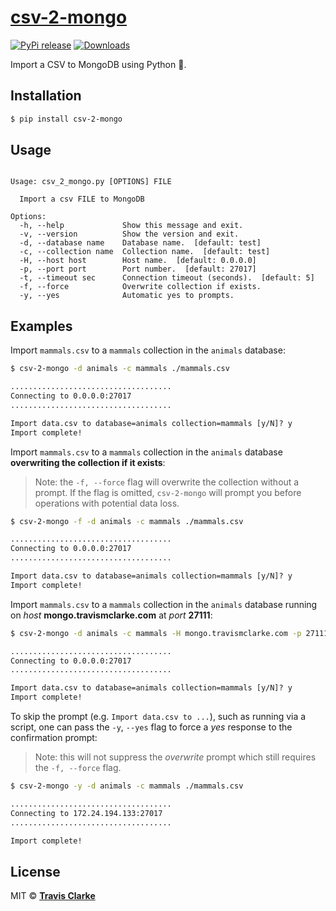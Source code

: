 # [csv-2-mongo](https://pypi.org/project/csv-2-mongo/)

[![PyPi release](https://img.shields.io/pypi/v/csv-2-mongo.svg)](https://pypi.org/project/csv-2-mongo/)
[![Downloads](https://pepy.tech/badge/csv-2-mongo)](https://pepy.tech/project/csv-2-mongo)

Import a CSV to MongoDB using Python 🐍.

## Installation

```bash
$ pip install csv-2-mongo
```

## Usage

```text

Usage: csv_2_mongo.py [OPTIONS] FILE

  Import a csv FILE to MongoDB

Options:
  -h, --help             Show this message and exit.
  -v, --version          Show the version and exit.
  -d, --database name    Database name.  [default: test]
  -c, --collection name  Collection name.  [default: test]
  -H, --host host        Host name.  [default: 0.0.0.0]
  -p, --port port        Port number.  [default: 27017]
  -t, --timeout sec      Connection timeout (seconds).  [default: 5]
  -f, --force            Overwrite collection if exists.
  -y, --yes              Automatic yes to prompts.

```

## Examples

Import `mammals.csv` to a `mammals` collection in the  `animals` database:

```bash
$ csv-2-mongo -d animals -c mammals ./mammals.csv
```

```txt
....................................
Connecting to 0.0.0.0:27017
....................................

Import data.csv to database=animals collection=mammals [y/N]? y
Import complete!
```

Import `mammals.csv` to a `mammals` collection in the  `animals` database **overwriting the collection if it exists**:

> Note: the `-f, --force` flag will overwrite the collection without a prompt. If the flag is omitted, `csv-2-mongo` will prompt you before operations with potential data loss.

```bash
$ csv-2-mongo -f -d animals -c mammals ./mammals.csv
```

```txt
....................................
Connecting to 0.0.0.0:27017
....................................

Import data.csv to database=animals collection=mammals [y/N]? y
Import complete!
```

Import `mammals.csv` to a `mammals` collection in the  `animals` database running on *host* **mongo.travismclarke.com** at *port* **27111**:

```bash
$ csv-2-mongo -d animals -c mammals -H mongo.travismclarke.com -p 27111 ./mammals.csv
```

```txt
....................................
Connecting to 0.0.0.0:27017
....................................

Import data.csv to database=animals collection=mammals [y/N]? y
Import complete!
```

To skip the prompt (e.g. `Import data.csv to ...`), such as running via a script, one can pass the `-y`, `--yes` flag to force a *yes* response to the confirmation prompt:

> Note: this will not suppress the *overwrite* prompt which still requires the `-f, --force` flag.

```bash
$ csv-2-mongo -y -d animals -c mammals ./mammals.csv
```

```txt
....................................
Connecting to 172.24.194.133:27017
....................................

Import complete!
```


## License

MIT &copy; [**Travis Clarke**](https://blog.travismclarke.com/)

